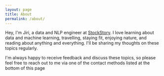 ```yaml
---
layout: page
title: About
permalink: /about/
---
```


Hey, I'm Jiri, a data and NLP engineer at [StockStory](https://stockstory.org/). 
I love learning about data and machine learning, travelling, staying fit, enjoying nature, and reading about anything and everything. 
I'll be sharing my thoughts on these topics regularly.

I'm always happy to receive feedback and discuss these topics, so please feel free to reach out to me via one of the contact methods listed at the bottom of this page


